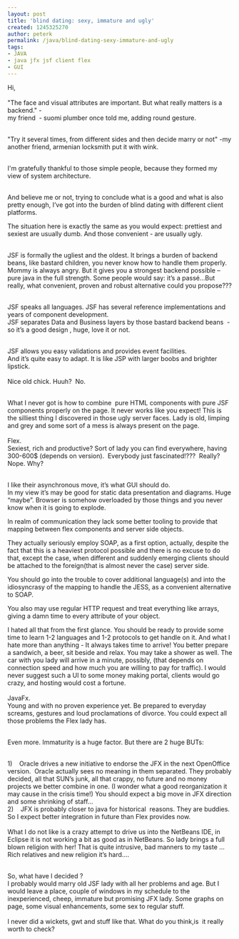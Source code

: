 ```yaml
---
layout: post
title: 'blind dating: sexy, immature and ugly'
created: 1245325270
author: peterk
permalink: /java/blind-dating-sexy-immature-and-ugly
tags:
- JAVA
- java jfx jsf client flex
- GUI
---
```

<p>Hi,<br />
<br />
&quot;The face and visual attributes are important. But what really matters is a backend.&quot; - <br />
my friend&nbsp; - suomi plumber once told me, adding round gesture.</p>
<p><br />
&quot;Try it several times, from different sides and then decide marry or not&quot; -my another friend, armenian locksmith put it with wink.</p>
<p><br />
I'm gratefully thankful to those simple people, because they formed my view of system architecture.</p>
<p><br />
And believe me or not, trying to conclude what is a good and what is also pretty enough, I&rsquo;ve got into the burden of blind dating with different client platforms.&nbsp;</p>
<p>The situation here is exactly the same as you would expect: prettiest and sexiest are usually dumb. And those convenient - are usually ugly.</p>
<p><br />
JSF is formally the ugliest and the oldest. It brings a burden of backend beans, like bastard children, you never know how to handle them properly. Mommy is always angry. But it gives you a strongest backend possible &ndash; pure java in the full strength. Some people would say: it&rsquo;s a pass&eacute;&hellip;But really, what convenient, proven and robust alternative could you propose???</p>
<p><br />
JSF speaks all languages. JSF has several reference implementations and years of component development. <br />
JSF separates Data and Business layers by those bastard backend beans&nbsp; - so it&rsquo;s a good design , huge, love it or not.</p>
<p><br />
JSF allows you easy validations and provides event facilities. <br />
And it&rsquo;s quite easy to adapt. It is like JSP with larger boobs and brighter lipstick.<br />
<br />
Nice old chick. Huuh?&nbsp; No.</p>
<p><br />
What I never got is how to combine&nbsp; pure HTML components with pure JSF components properly on the page. It never works like you expect! This is the silliest thing I discovered in those ugly server faces. Lady is old, limping and grey and some sort of a mess is always present on the page.<br />
<br />
Flex. <br />
Sexiest, rich and productive? Sort of lady you can find everywhere, having 300-600$ (depends on version).&nbsp; Everybody just fascinated!???&nbsp; Really? Nope. Why?</p>
<p><br />
I like their asynchronous move, it&rsquo;s what GUI should do.<br />
In my view it&rsquo;s may be good for static data presentation and diagrams. Huge &ldquo;maybe&rdquo;. Browser is somehow overloaded by those things and you never know when it is going to explode.</p>
<p>In realm of communication they lack some better tooling to provide that mapping between flex components and server side objects.</p>
<p>They actually seriously employ SOAP, as a first option, actually, despite the fact that this is a heaviest protocol possible and there is no excuse to do that, except the case, when different and suddenly emerging clients should be attached to the foreign(that is almost never the case) server side.</p>
<p>You should go into the trouble to cover additional language(s) and into the idiosyncrasy of the mapping to handle the JESS, as a convenient alternative to SOAP.</p>
<p>You also may use regular HTTP request and treat everything like arrays, giving a damn time to every attribute of your object.</p>
<p>I hated all that from the first glance. You should be ready to provide some time to learn 1-2 languages and 1-2 protocols to get handle on it. And what I hate more than anything - It always takes time to arrive! You better prepare a sandwich, a beer, sit beside and relax. You may take a shower as well. The car with you lady will arrive in a minute, possibly, (that depends on connection speed and how much you are willing to pay for traffic). I would never suggest such a UI to some money making portal, clients would go crazy, and hosting would cost a fortune.&nbsp; <br />
<br />
JavaFx. <br />
Young and with no proven experience yet. Be prepared to everyday screams, gestures and loud proclamations of divorce. You could expect all those problems the Flex lady has.</p>
<p><br />
Even more. Immaturity is a huge factor. But there are 2 huge BUTs:</p>
<p><br />
1)&nbsp;&nbsp;&nbsp; Oracle drives a new initiative to endorse the JFX in the next OpenOffice version.&nbsp; Oracle actually sees no meaning in them separated. They probably decided, all that SUN&rsquo;s junk, all that crappy, no future and no money projects we better combine in one. (I wonder what a good reorganization it may cause in the crisis time!) You should expect a big move in JFX direction and some shrinking of staff&hellip;<br />
2)&nbsp;&nbsp;&nbsp; JFX is probably closer to java for historical&nbsp;<img alt="" src="/sites/all/modules/fckeditor/fckeditor/editor/images/smiley/msn/regular_smile.gif" /> reasons. They are buddies. So I expect better integration in future than Flex provides now.<br />
<br />
What I do not like is a crazy attempt to drive us into the NetBeans IDE, in Eclipse it is not working a bit as good as in NetBeans. So lady brings a full blown religion with her! That is quite intrusive, bad manners to my taste &hellip;Rich relatives and new religion it&rsquo;s hard....</p>
<p><br />
So, what have I decided ?<br />
I probably would marry old JSF lady with all her problems and age. But I would leave a place, couple of windows in my schedule to the inexperienced, cheep, immature but promising JFX lady. Some graphs on page, some visual enhancements, some sex to regular stuff. <br />
<br />
I never did a wickets, gwt and stuff like that. What do you think,is&nbsp; it really worth to check?&nbsp; <br />
<br />
<br />
<br />
<br />
&nbsp;</p>
